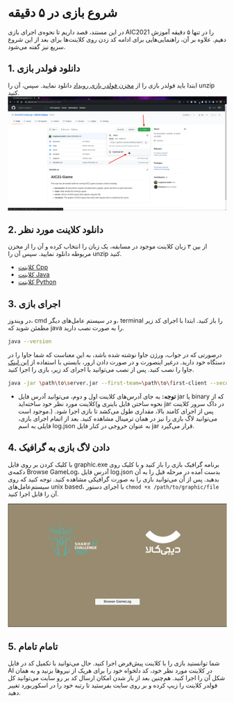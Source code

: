 # شروع بازی در ۵ دقیقه
در این مستند، قصد داریم تا نحوه‌ی اجرای بازی AIC2021 را در تنها ۵ دقیقه آموزش دهیم. علاوه بر آن، راهنمایی‌هایی برای ادامه کد زدن روی کلاینت‌ها برای بعد از این شروع سریع نیز گفته می‌شود.


## 1. دانلود فولدر بازی
ابتدا باید فولدر بازی را از [مخزن فولدر بازی رویداد](https://github.com/SharifAIChallenge/AIC21-Game) دانلود نمایید. سپس، آن را unzip کنید.
![AIC21-Game](https://github.com/maghasemzadeh/tmp/blob/main/AIC21-Game.png?raw=True)



## 2. دانلود کلاینت مورد نظر
از بین ۳ زبان کلاینت موجود در مسابقه، یک زبان را انتخاب کرده و آن را از مخزن مربوطه دانلود نمایید. سپس آن را unzip کنید.
  * [کلاینت Cpp](https://github.com/SharifAIChallenge/AIC21-Client-Cpp)
  * [کلاینت Java](https://github.com/SharifAIChallenge/AIC21-Client-Java)
  * [کلاینت Python](https://github.com/SharifAIChallenge/AIC21-Client-Python)



## 3. اجرای بازی
در ویندوز، cmd و در سیستم عامل‌های دیگر، terminal را باز کنید. ابتدا با اجرای کد زیر مطمئن شوید که java را به صورت نصب دارید.
  ```bash
  java --version
  ```
درصورتی که در جواب، ورژن جاوا نوشته شده باشد، به این معناست که شما جاوا را در دستگاه خود دارید. درغیر اینصورت و در صورت دادن ارور، بایستی با استفاده از [این لینک](https://java.com/en/download/help/download_options.html) جاوا را نصب کنید.
پس از نصب می‌توانید با اجرای کد زیر، بازی را اجرا کنید.

  ```bash
  java -jar \path\to\server.jar --first-team=\path\to\first-client --second-team=\path\to\second_client
  ```
* **توجه:** به جای آدرس‌های کلاینت اول و دوم، می‌توانید آدرس فایل jar یا binary که از کلاینت مورد نظر خود ساخته‌اید(نحوه ساختن فایل باینری و jar در داک سرور کلاینت موجود است.) 
پس از اجرای کامند بالا، مقداری طول می‌کشد تا بازی اجرا شود. می‌توانید لاگ بازی را نیز در همان ترمینال مشاهده کنید. بعد از اتمام اجرای بازی، فایلی به اسم log.json به عنوان خروجی در کنار فایل jar قرار می‌گیرد.


## 4. دادن لاگ بازی به گرافیک
با کلیک کردن بر روی فایل graphic.exe برنامه گرافیک بازی را باز کنید و با کلیک روی دکمه‌ی Browse GameLog، آدرس فایل log.json بدست آمده در مرحله قبل را به آن بدهید.
پس از آن می‌توانید بازی را به صورت گرافیکی مشاهده کنید.
توجه کنید که روی سیستم‌عامل‌های unix based، با اجرای دستور `chmod +x /path/to/graphic/file` آن را قابل اجرا کنید.

![AIC21-Game](https://github.com/maghasemzadeh/tmp/blob/main/import.png?raw=True)



## 5. تامام تامام
شما توانستید بازی را با کلاینت پیش‌فرض اجرا کنید. حال می‌توانید با تکمیل کد در فایل AI در کلاینت مورد نظر خود، کد دلخواه خود را برای هریک از نیرو‌ها بزنید و به همان شکل آن را اجرا کنید.
هم‌چنین بعد از باز شدن امکان ارسال کد بر رو سایت می‌توانید کل فولدر کلاینت را زیپ کرده و بر روی سایت بفرستید تا رتبه خود را در اسکوربورد تغییر دهید.
